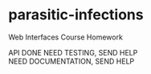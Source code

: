 # parasitic-infections
Web Interfaces Course Homework

API DONE
NEED TESTING, SEND HELP<br>
NEED DOCUMENTATION, SEND HELP
